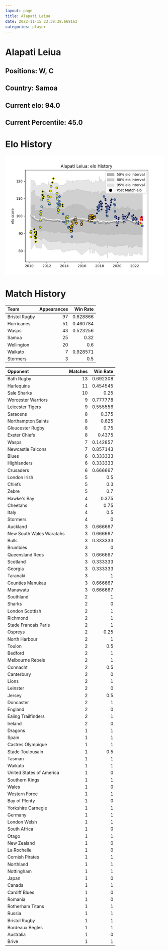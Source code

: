 ```yaml
---  
layout: page  
title: Alapati Leiua  
date: 2022-11-15 23:39:38.668163  
categories: player  
---
```

# Alapati Leiua

## Positions: W, C

## Country: Samoa

## Current elo: 94.0

## Current Percentile: 45.0

# Elo History


![elo history](history_AlapatiLeiua.png)
# Match History


| Team          |   Appearances |   Win Rate |
|:--------------|--------------:|-----------:|
| Bristol Rugby |            97 |   0.628866 |
| Hurricanes    |            51 |   0.460784 |
| Wasps         |            43 |   0.523256 |
| Samoa         |            25 |   0.32     |
| Wellington    |            20 |   0.6      |
| Waikato       |             7 |   0.928571 |
| Stormers      |             3 |   0.5      |

| Opponent                 |   Matches |   Win Rate |
|:-------------------------|----------:|-----------:|
| Bath Rugby               |        13 |   0.692308 |
| Harlequins               |        11 |   0.454545 |
| Sale Sharks              |        10 |   0.25     |
| Worcester Warriors       |         9 |   0.777778 |
| Leicester Tigers         |         9 |   0.555556 |
| Saracens                 |         8 |   0.375    |
| Northampton Saints       |         8 |   0.625    |
| Gloucester Rugby         |         8 |   0.75     |
| Exeter Chiefs            |         8 |   0.4375   |
| Wasps                    |         7 |   0.142857 |
| Newcastle Falcons        |         7 |   0.857143 |
| Blues                    |         6 |   0.333333 |
| Highlanders              |         6 |   0.333333 |
| Crusaders                |         6 |   0.666667 |
| London Irish             |         5 |   0.5      |
| Chiefs                   |         5 |   0.3      |
| Zebre                    |         5 |   0.7      |
| Hawke's Bay              |         4 |   0.375    |
| Cheetahs                 |         4 |   0.75     |
| Italy                    |         4 |   0.5      |
| Stormers                 |         4 |   0        |
| Auckland                 |         3 |   0.666667 |
| New South Wales Waratahs |         3 |   0.666667 |
| Bulls                    |         3 |   0.333333 |
| Brumbies                 |         3 |   0        |
| Queensland Reds          |         3 |   0.666667 |
| Scotland                 |         3 |   0.333333 |
| Georgia                  |         3 |   0.333333 |
| Taranaki                 |         3 |   1        |
| Counties Manukau         |         3 |   0.666667 |
| Manawatu                 |         3 |   0.666667 |
| Southland                |         2 |   1        |
| Sharks                   |         2 |   0        |
| London Scottish          |         2 |   1        |
| Richmond                 |         2 |   1        |
| Stade Francais Paris     |         2 |   1        |
| Ospreys                  |         2 |   0.25     |
| North Harbour            |         2 |   1        |
| Toulon                   |         2 |   0.5      |
| Bedford                  |         2 |   1        |
| Melbourne Rebels         |         2 |   1        |
| Connacht                 |         2 |   0.5      |
| Canterbury               |         2 |   0        |
| Lions                    |         2 |   1        |
| Leinster                 |         2 |   0        |
| Jersey                   |         2 |   0.5      |
| Doncaster                |         2 |   1        |
| England                  |         2 |   0        |
| Ealing Trailfinders      |         2 |   1        |
| Ireland                  |         2 |   0        |
| Dragons                  |         1 |   1        |
| Spain                    |         1 |   1        |
| Castres Olympique        |         1 |   1        |
| Stade Toulousain         |         1 |   0.5      |
| Tasman                   |         1 |   1        |
| Waikato                  |         1 |   1        |
| United States of America |         1 |   0        |
| Southern Kings           |         1 |   1        |
| Wales                    |         1 |   0        |
| Western Force            |         1 |   1        |
| Bay of Plenty            |         1 |   0        |
| Yorkshire Carnegie       |         1 |   1        |
| Germany                  |         1 |   1        |
| London Welsh             |         1 |   1        |
| South Africa             |         1 |   0        |
| Otago                    |         1 |   1        |
| New Zealand              |         1 |   0        |
| La Rochelle              |         1 |   0        |
| Cornish Pirates          |         1 |   1        |
| Northland                |         1 |   1        |
| Nottingham               |         1 |   1        |
| Japan                    |         1 |   0        |
| Canada                   |         1 |   1        |
| Cardiff Blues            |         1 |   0        |
| Romania                  |         1 |   0        |
| Rotherham Titans         |         1 |   1        |
| Russia                   |         1 |   1        |
| Bristol Rugby            |         1 |   1        |
| Bordeaux Begles          |         1 |   1        |
| Australia                |         1 |   0        |
| Brive                    |         1 |   1        |